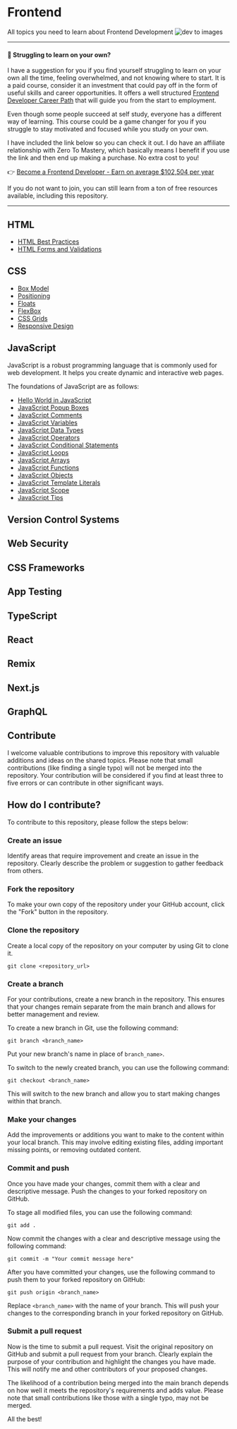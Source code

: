 # Frontend
All topics you need to learn about Frontend Development
![dev to images](https://user-images.githubusercontent.com/47534248/236635697-cd9e5b8e-05cd-4746-b94c-6aa9c639d1e6.jpg)

---
#### 📣 Struggling to learn on your own?
I have a suggestion for you if you find yourself struggling to learn on your own all the time, feeling overwhelmed, and not knowing where to start. It is a paid course, consider it an investment that could pay off in the form of useful skills and career opportunities. It offers a well structured [Frontend Developer Career Path](https://academy.zerotomastery.io/a/aff_ppr160by/external?affcode=441520_nmkbcy8m) that will guide you from the start to employment.

Even though some people succeed at self study, everyone has a different way of learning. This course could be a game changer for you if you struggle to stay motivated and focused while you study on your own.

I have included the link below so you can check it out. I do have an affiliate relationship with Zero To Mastery, which basically means I benefit if you use the link and then end up making a purchase. No extra cost to you!

👉 [Become a Frontend Developer - Earn on average $102,504 per year](https://academy.zerotomastery.io/a/aff_ppr160by/external?affcode=441520_nmkbcy8m)

If you do not want to join, you can still learn from a ton of free resources available, including this repository.

---
## HTML
- [HTML Best Practices](HTML/html-best-practices.md)
- [HTML Forms and Validations](HTML/html-form-validation.md)

## CSS 
- [Box Model](CSS/box-model.md)
- [Positioning](CSS/css-positioning.md)
- [Floats](CSS/floats.md)
- [FlexBox](CSS/flexbox.md)
- [CSS Grids](CSS/css-grids.md)
- [Responsive Design](CSS/responsive-design.md)

## JavaScript
JavaScript is a robust programming language that is commonly used for web development. It helps you create dynamic and interactive web pages.

The foundations of JavaScript are as follows:

- [Hello World in JavaScript](JavaScript/helloWorld.md)
- [JavaScript Popup Boxes](JavaScript/popupBoxes.md)
- [JavaScript Comments](JavaScript/comments.md)
- [JavaScript Variables](JavaScript/variables.md)
- [JavaScript Data Types](JavaScript/dataTypes.md)
- [JavaScript Operators](JavaScript/Operators.md)
- [JavaScript Conditional Statements](JavaScript/conditional-statements.md)
- [JavaScript Loops](JavaScript/loops.md)
- [JavaScript Arrays](JavaScript/arrays.md)
- [JavaScript Functions](JavaScript/functions.md)
- [JavaScript Objects](JavaScript/javascript-objects.md)
- [JavaScript Template Literals](JavaScript/template-literals.md)
- [JavaScript Scope](JavaScript/scope.md)
- [JavaScript Tips](JavaScript/javascript-tips-tricks.md)

## Version Control Systems

## Web Security

## CSS Frameworks

## App Testing

## TypeScript

## React

## Remix 

## Next.js

## GraphQL

## Contribute
I welcome valuable contributions to improve this repository with valuable additions and ideas on the shared topics.
Please note that small contributions (like finding a single typo) will not be merged into the repository. Your contribution will be considered if you find at least three to five errors or can contribute in other significant ways.

## How do I contribute?
To contribute to this repository, please follow the steps below:

### Create an issue 
Identify areas that require improvement and create an issue in the repository. Clearly describe the problem or suggestion to gather feedback from others.

### Fork the repository
To make your own copy of the repository under your GitHub account, click the "Fork" button in the repository.

### Clone the repository
Create a local copy of the repository on your computer by using Git to clone it.
```
git clone <repository_url>
```

### Create a branch
For your contributions, create a new branch in the repository. This ensures that your changes remain separate from the main branch and allows for better management and review.

To create a new branch in Git, use the following command:
```
git branch <branch_name>
```
Put your new branch's name in place of `branch_name>`.

To switch to the newly created branch, you can use the following command:

```
git checkout <branch_name>
```
This will switch to the new branch and allow you to start making changes within that branch.

### Make your changes
Add the improvements or additions you want to make to the content within your local branch. This may involve editing existing files, adding important missing points, or removing outdated content.

### Commit and push
Once you have made your changes, commit them with a clear and descriptive message. Push the changes to your forked repository on GitHub.

To stage all modified files, you can use the following command:
   ```
   git add .
   ```

Now commit the changes with a clear and descriptive message using the following command:

   ```
   git commit -m "Your commit message here"
   ```

After you have committed your changes, use the following command to push them to your forked repository on GitHub:

   ```
   git push origin <branch_name>
   ```

Replace `<branch_name>` with the name of your branch. This will push your changes to the corresponding branch in your forked repository on GitHub.


### Submit a pull request
Now is the time to submit a pull request. Visit the original repository on GitHub and submit a pull request from your branch. Clearly explain the purpose of your contribution and highlight the changes you have made. This will notify me and other contributors of your proposed changes.

The likelihood of a contribution being merged into the main branch depends on how well it meets the repository's requirements and adds value. Please note that small contributions like those with a single typo, may not be merged. 

All the best!
